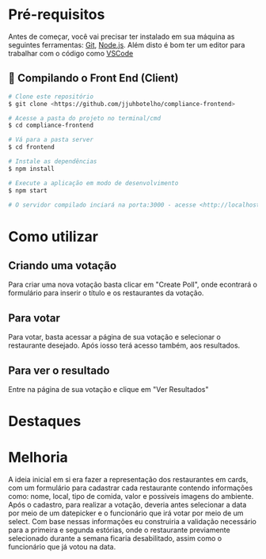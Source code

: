 # Pré-requisitos

Antes de começar, você vai precisar ter instalado em sua máquina as seguintes ferramentas:
[Git](https://git-scm.com), [Node.js](https://nodejs.org/en/). 
Além disto é bom ter um editor para trabalhar com o código como [VSCode](https://code.visualstudio.com/)

## 🎲 Compilando o Front End (Client)

```bash
# Clone este repositório
$ git clone <https://github.com/jjuhbotelho/compliance-frontend>

# Acesse a pasta do projeto no terminal/cmd
$ cd compliance-frontend

# Vá para a pasta server
$ cd frontend

# Instale as dependências
$ npm install

# Execute a aplicação em modo de desenvolvimento
$ npm start

# O servidor compilado inciará na porta:3000 - acesse <http://localhost:3000>
```

# Como utilizar

## Criando uma votação

Para criar uma nova votação basta clicar em "Create Poll", onde econtrará o formulário para inserir o título e os restaurantes da votação.

## Para votar

Para votar, basta acessar a página de sua votação e selecionar o restaurante desejado. Após iosso terá acesso também, aos resultados.

## Para ver o resultado

Entre na página de sua votação e clique em "Ver Resultados"

# Destaques



# Melhoria

A ideia inicial em si era fazer a representação dos restaurantes em cards, com um formulário para cadastrar cada restaurante contendo informações como: nome, local, tipo de comida, valor e possiveis imagens do ambiente. Após o cadastro, para realizar a votação, deveria antes selecionar a data por meio de um datepicker e o funcionário que irá votar por meio de um select. Com base nessas informações eu construiria a validação necessário para a primeira e segunda estórias, onde o restaurante previamente selecionado durante a semana ficaria desabilitado, assim como o funcionário que já votou na data.